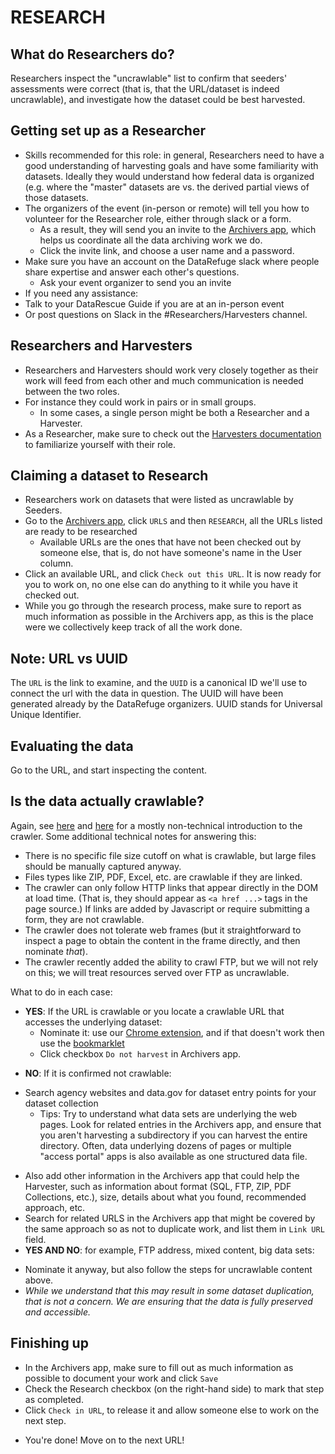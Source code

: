 # RESEARCH

## What do Researchers do?
Researchers inspect the "uncrawlable" list to confirm that seeders' assessments were correct (that is, that the URL/dataset is indeed uncrawlable), and investigate how the dataset could be best harvested.

## Getting set up as a Researcher
- Skills recommended for this role: in general, Researchers need to have a good understanding of harvesting goals and have some familiarity with datasets. Ideally they would understand how federal data is organized (e.g. where the "master" datasets are vs. the derived partial views of those datasets.
- The organizers of the event (in-person or remote) will tell you how to volunteer for the Researcher role, either through slack or a form. 
  - As a result, they will send you an invite to the [Archivers app](http://www.archivers.space/), which helps us coordinate all the data archiving work we do.
  - Click the invite link, and choose a user name and a password.
- Make sure you have an account on the DataRefuge slack where people share expertise and answer each other's questions.
  - Ask your event organizer to send you an invite  
- If you need any assistance:
 - Talk to your DataRescue Guide if you are at an in-person event
 - Or post questions on Slack in the #Researchers/Harvesters channel.
    
## Researchers and Harvesters
- Researchers and Harvesters should work very closely together as their work will feed from each other and much communication is needed between the two roles.
- For instance they could work in pairs or in small groups. 
  - In some cases, a single person might be both a Researcher and a Harvester.
- As a Researcher, make sure to check out the [Harvesters documentation](harvesting-toolkit) to familiarize yourself with their role.

## Claiming a dataset to Research
- Researchers work on datasets that were listed as uncrawlable by Seeders.
- Go to the [Archivers app](http://www.archivers.space/), click `URLS` and then `RESEARCH`, all the URLs listed are ready to be researched
    - Available URLs are the ones that have not been checked out by someone else, that is, do not have someone's name in the User column.
- Click an available URL, and click `Check out this URL`. It is now ready for you to work on, no one else can do anything to it while you have it checked out. 
- While you go through the research process, make sure to report as much information as possible in the Archivers app, as this is the place were we collectively keep track of all the work done.

## Note: URL vs UUID
The `URL` is the link to examine, and the `UUID` is a canonical ID we'll use to connect the url with the data in question. The UUID will have been generated already by the DataRefuge organizers. UUID stands for Universal Unique Identifier. 

## Evaluating the data
Go to the URL, and start inspecting the content.

## Is the data actually crawlable?
Again, see [here](https://docs.google.com/document/d/1PeWefW2toThs-Pbw0CMv2us7wxQI0gRrP1LGuwMp_UQ/edit)
and [here](https://docs.google.com/document/d/1qpuNCmBmu4KcsS_hE2srewcCiP4f9P5cCyDfHmsSAVU/edit)
for a mostly non-technical introduction to the crawler. Some additional
technical notes for answering this:
- There is no specific file size cutoff on what is crawlable, but large files
  should be manually captured anyway.
- Files types like ZIP, PDF, Excel, etc. are crawlable if they are linked.
- The crawler can only follow HTTP links that appear directly in the DOM at load
  time. (That is, they should appear as `<a href ...>` tags in the page source.)
  If links are added by Javascript or require submitting a form, they are
  not crawlable.
- The crawler does not tolerate web frames (but it straightforward to inspect
  a page to obtain the content in the frame directly, and then nominate *that*).
- The crawler recently added the ability to crawl FTP, but we will not rely on
  this; we will treat resources served over FTP as uncrawlable.

What to do in each case:

- **YES**: If the URL is crawlable or you locate a crawlable URL that accesses the
  underlying dataset:
  - Nominate it: use our
    [Chrome extension](https://chrome.google.com/webstore/detail/nominationtool/abjpihafglmijnkkoppbookfkkanklok),
    and if that doesn't work then use the
    [bookmarklet](http://digital2.library.unt.edu/nomination/eth2016/about/)
  - Click checkbox `Do not harvest` in Archivers app.
 <!-- why don't we ask that any more?  - Fill out cell "Seeded?" = "yes" and tell what URL you seeded. -->
 - **NO**: If it is confirmed not crawlable:
  <!-- Why don't we ask that any more? - Fill out the cell "Can it be crawled?" = "no" in  Researcher section of the spreadsheet-->
  - Search agency websites and data.gov for dataset entry points for your dataset collection   
      - Tips: Try to understand what data sets are underlying the web pages. Look for related entries in the Archivers app, and ensure that you aren't harvesting a subdirectory if you can harvest the entire directory. Often, data underlying dozens of pages or multiple "access portal" apps is also available as one structured data file.
 <!-- - Add your suggested url for harvesting the data to spreadsheet (in cell "Harvestable Data"), REALLY IMPORTANT!-->
  - Also add other information in the Archivers app that could help the Harvester, such as information about format (SQL, FTP, ZIP, PDF Collections, etc.), size, details about what you found, recommended approach, etc. 
  - Search for related URLS in the Archivers app that might be covered by the same approach so as not to duplicate work, and list them in `Link URL` field.
- **YES AND NO**: for example, FTP address, mixed content, big data sets:
 <!--  - Fill out the cell "Can it be crawled?" = "yes & no" in Researcher section of the spreadsheet-->
  - Nominate it anyway, but also follow the steps for uncrawlable content above.
  - *While we understand that this may result in some dataset duplication, that is not a concern. We are ensuring that the data is fully preserved and accessible.* 


## Finishing up
- In the Archivers app, make sure to fill out as much information as possible to document your work and click `Save`
- Check the Research checkbox (on the right-hand side) to mark that step as completed. 
- Click `Check in URL`, to release it and allow someone else to work on the next step. 
<!-- HOW DOES THIS PROCESS WORK NOW:    - If ever a day or more passed  since you originally claimed the item, update the date to today's date. 
    - Note that if more than 2 days have passed since you claimed the dataset and it is still not closed, the **Date field will turn red**, signaling that someone else can claim it in your place and start working on it
      - This will avoid datasets being stuck in the middle of the workflow and not being finalized.-->
            
- You're done! Move on to the next URL!
